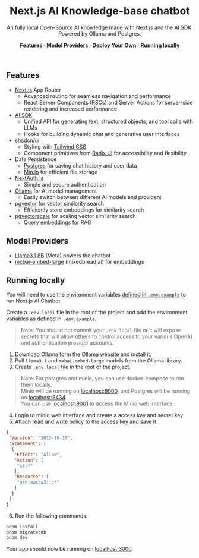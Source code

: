 <h1 align="center">Next.js AI Knowledge-base chatbot</h1>

<p align="center">
  An fully local Open-Source AI knowledge made with Next.js and the AI SDK.
  Powered by Ollama and Postgres.
</p>

<p align="center">
  <a href="#features"><strong>Features</strong></a> ·
  <a href="#model-providers"><strong>Model Providers</strong></a> ·
  <a href="#deploy-your-own"><strong>Deploy Your Own</strong></a> ·
  <a href="#running-locally"><strong>Running locally</strong></a>
</p>
<br/>

## Features

- [Next.js](https://nextjs.org) App Router
  - Advanced routing for seamless navigation and performance
  - React Server Components (RSCs) and Server Actions for server-side rendering and increased performance
- [AI SDK](https://sdk.vercel.ai/docs)
  - Unified API for generating text, structured objects, and tool calls with LLMs
  - Hooks for building dynamic chat and generative user interfaces
- [shadcn/ui](https://ui.shadcn.com)
  - Styling with [Tailwind CSS](https://tailwindcss.com)
  - Component primitives from [Radix UI](https://radix-ui.com) for accessibility and flexibility
- Data Persistence
  - [Postgres](https://github.com/timescale/pgai/blob/main/docs/vectorizer-quick-start.md) for saving chat history and user data
  - [Min.io](https://min.io/docs/minio/container/index.html) for efficient file storage
- [NextAuth.js](https://github.com/nextauthjs/next-auth)
  - Simple and secure authentication
- [Ollama](https://ollama.com/) for AI model management
  - Easily switch between different AI models and providers
- [pgvector](https://github.com/pgvector/pgvector) for vector similarity search
  - Efficiently store embeddings for similarity search
- [pgvectorscale](https://github.com/timescale/pgvectorscale) for scaling vector similarity search
  - Query embeddings for RAG

## Model Providers

- [Llama3.1 8B](https://ollama.com/library/llama3.1) (Meta) powers the chatbot 
- [mxbai-embed-large](https://ollama.com/library/mxbai-embed-large) (mixedbread.ai) for embeddings

## Running locally

You will need to use the environment variables [defined in `.env.example`](.env.example) to run Next.js AI Chatbot.

Create a `.env.local` file in the root of the project and add the environment variables as defined in `.env.example`.

> Note: You should not commit your `.env.local` file or it will expose secrets that will allow others to control access to your various OpenAI and authentication provider accounts.

1. Download Ollama form the [Ollama website](https://ollama.com/download) and install it.
2. Pull `llama3.1` and `mxbai-embed-large` models from the Ollama library.
3. Create `.env.local` file in the root of the project.

> Note: For postgres and minio, you can use docker-compose to run them locally.<br>
> Minio will be running on [localhost:9000](http://localhost:9000/). and Postgres will be running on [localhost:5434](http://localhost:5432/).<br>
> You can use [localhost:9001](http://localhost:9001/) to access the Minio web interface.

4. Login to minio web interface and create a access key and secret key
5. Attach read and write policy to the access key and save it
```json
{
 "Version": "2012-10-17",
 "Statement": [
  {
   "Effect": "Allow",
   "Action": [
    "s3:*"
   ],
   "Resource": [
    "arn:aws:s3:::*"
   ]
  }
 ]
}
```
6. Run the following commands:

```bash
pnpm install
pnpm migrate:db
pnpm dev
```

Your app should now be running on [localhost:3000](http://localhost:3000/).
